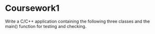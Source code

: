 # Coursework1
Write a C/C++ application containing the following three classes and the main() function for
testing and checking.